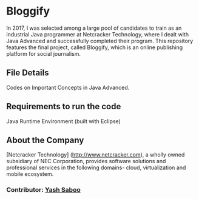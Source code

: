 # Bloggify

In 2017, I was selected among a large pool of candidates to train as an industrial Java programmer at Netcracker Technology, where I dealt with Java Advanced and successfully completed their program. This repository features the final project, called Bloggify, which is an online publishing platform for social journalism.

## File Details
Codes on Important Concepts in Java Advanced.

## Requirements to run the code
Java Runtime Environment (built with Eclipse)

## About the Company
[Netcracker Technology] (http://www.netcracker.com), a wholly owned subsidiary of NEC Corporation, provides software solutions and professional services in the following domains- cloud, virtualization and mobile ecosystem.

### Contributor: [Yash Saboo](https://github.com/yashsaboo)